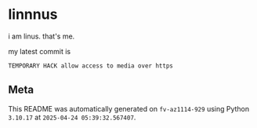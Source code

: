 # linnnus

i am linus. that's me.

my latest commit is

```
TEMPORARY HACK allow access to media over https
```

## Meta

This README was automatically generated on `fv-az1114-929` using Python
`3.10.17` at `2025-04-24 05:39:32.567407`.
